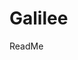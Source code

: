 <!--
 * @Author: your name
 * @Email: zhaoliang@hupu.com
 * @Date: 2020-06-08 18:55:53
 * @LastEditTime: 2020-06-08 18:55:54
 * @LastEditors: your name
 * @Description: 
 * @FilePath: /Galilee/README.md
 * @可以输入预定的版权声明、个性签名、空行等
--> 
# Galilee
ReadMe
